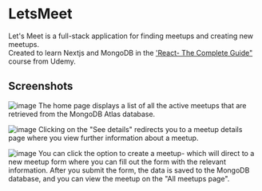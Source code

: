 # LetsMeet

Let's Meet is a full-stack application for finding meetups and creating new meetups. 
<br>
Created to learn Nextjs and MongoDB in the ['React- The Complete Guide"](https://www.udemy.com/course/react-the-complete-guide-incl-redux/) course from Udemy.

## Screenshots
![image](https://user-images.githubusercontent.com/82968631/148489163-9e2a0004-1447-452e-bec3-f9acfa2ccb42.png)
The home page displays a list of all the active meetups that are retrieved from the MongoDB Atlas database.

![image](https://user-images.githubusercontent.com/82968631/148489174-e795d2c8-d638-4279-b512-e9fc2c6defd6.png)
Clicking on the "See details" redirects you to a meetup details page where you view further information about a meetup.

![image](https://user-images.githubusercontent.com/82968631/148489183-86ab0751-f56b-45a2-b33b-e644fc27f13a.png)
You can click the option to create a meetup- which will direct to a new meetup form where you can fill out the form with the relevant information. After you submit the form, the data is saved to the MongoDB database, and you can view the meetup on the "All meetups page".


